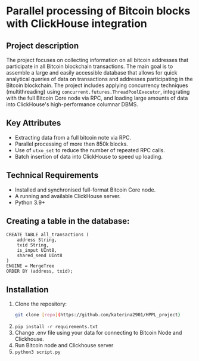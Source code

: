 # Parallel processing of Bitcoin blocks with ClickHouse integration

## Project description

The project focuses on collecting information on all bitcoin addresses that participate in all Bitcoin blockchain transactions. The main goal is to assemble a large and easily accessible database that allows for quick analytical queries of data on transactions and addresses participating in the Bitcoin blockchain. The project includes applying concurrency techniques (multithreading) using `concurrent.futures.ThreadPoolExecutor`, integrating with the full Bitcoin Core node via RPC, and loading large amounts of data into ClickHouse's high-performance columnar DBMS.

## Key Attributes
- Extracting data from a full bitcoin note via RPC.
- Parallel processing of more then 850k blocks.
- Use of `utxo_set` to reduce the number of repeated RPC calls.
- Batch insertion of data into ClickHouse to speed up loading.

## Technical Requirements
- Installed and synchronised full-format Bitcoin Core node.
- A running and available ClickHouse server.
- Python 3.9+ 

## Creating a table in the database:
```
CREATE TABLE all_transactions (
    address String,
    txid String,
    is_input UInt8,
    shared_send UInt8
)
ENGINE = MergeTree
ORDER BY (address, txid);
```

## Installation

1. Clone the repository:
   ```bash
   git clone [repo](https://github.com/katerina2901/HPPL_project)
2. ```pip install -r requirements.txt```
3. Change .env file using your data for connecting to Bitcoin Node and Clickhouse.
4. Run Bitcoin node and Clickhouse server
5.   ```python3 script.py```

